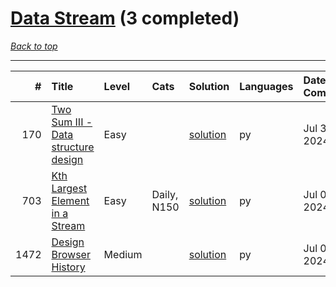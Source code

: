 # [Data Stream](<https://leetcode.com/tag/Data-Stream/>) (3 completed)

*[Back to top](<../../README.md>)*

------

|    # | Title                                                                                                    | Level   | Cats        | Solution                                                      | Languages   | Date Complete   |
|-----:|:---------------------------------------------------------------------------------------------------------|:--------|:------------|:--------------------------------------------------------------|:------------|:----------------|
|  170 | [Two Sum III - Data structure design](<https://leetcode.com/problems/two-sum-iii-data-structure-design>) | Easy    |             | [solution](<../_170. Two Sum III - Data structure design.md>) | py          | Jul 31, 2024    |
|  703 | [Kth Largest Element in a Stream](<https://leetcode.com/problems/kth-largest-element-in-a-stream>)       | Easy    | Daily, N150 | [solution](<../_703. Kth Largest Element in a Stream.md>)     | py          | Jul 05, 2024    |
| 1472 | [Design Browser History](<https://leetcode.com/problems/design-browser-history>)                         | Medium  |             | [solution](<../_1472. Design Browser History.md>)             | py          | Jul 06, 2024    |